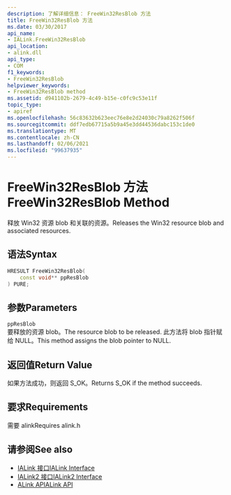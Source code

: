 ```yaml
---
description: 了解详细信息： FreeWin32ResBlob 方法
title: FreeWin32ResBlob 方法
ms.date: 03/30/2017
api_name:
- IALink.FreeWin32ResBlob
api_location:
- alink.dll
api_type:
- COM
f1_keywords:
- FreeWin32ResBlob
helpviewer_keywords:
- FreeWin32ResBlob method
ms.assetid: d941102b-2679-4c49-b15e-c0fc9c53e11f
topic_type:
- apiref
ms.openlocfilehash: 56c83632b623eec76e8e2d24030c79a8262f506f
ms.sourcegitcommit: ddf7edb67715a5b9a45e3dd44536dabc153c1de0
ms.translationtype: MT
ms.contentlocale: zh-CN
ms.lasthandoff: 02/06/2021
ms.locfileid: "99637935"
---
```

# <a name="freewin32resblob-method"></a><span data-ttu-id="5bb7e-103">FreeWin32ResBlob 方法</span><span class="sxs-lookup"><span data-stu-id="5bb7e-103">FreeWin32ResBlob Method</span></span>

<span data-ttu-id="5bb7e-104">释放 Win32 资源 blob 和关联的资源。</span><span class="sxs-lookup"><span data-stu-id="5bb7e-104">Releases the Win32 resource blob and associated resources.</span></span>  
  
## <a name="syntax"></a><span data-ttu-id="5bb7e-105">语法</span><span class="sxs-lookup"><span data-stu-id="5bb7e-105">Syntax</span></span>  
  
```cpp  
HRESULT FreeWin32ResBlob(  
    const void** ppResBlob  
) PURE;  
```  
  
## <a name="parameters"></a><span data-ttu-id="5bb7e-106">参数</span><span class="sxs-lookup"><span data-stu-id="5bb7e-106">Parameters</span></span>  

 `ppResBlob`  
 <span data-ttu-id="5bb7e-107">要释放的资源 blob。</span><span class="sxs-lookup"><span data-stu-id="5bb7e-107">The resource blob to be released.</span></span> <span data-ttu-id="5bb7e-108">此方法将 blob 指针赋给 NULL。</span><span class="sxs-lookup"><span data-stu-id="5bb7e-108">This method assigns the blob pointer to NULL.</span></span>  
  
## <a name="return-value"></a><span data-ttu-id="5bb7e-109">返回值</span><span class="sxs-lookup"><span data-stu-id="5bb7e-109">Return Value</span></span>  

 <span data-ttu-id="5bb7e-110">如果方法成功，则返回 S_OK。</span><span class="sxs-lookup"><span data-stu-id="5bb7e-110">Returns S_OK if the method succeeds.</span></span>  
  
## <a name="requirements"></a><span data-ttu-id="5bb7e-111">要求</span><span class="sxs-lookup"><span data-stu-id="5bb7e-111">Requirements</span></span>  

 <span data-ttu-id="5bb7e-112">需要 alink</span><span class="sxs-lookup"><span data-stu-id="5bb7e-112">Requires alink.h</span></span>  
  
## <a name="see-also"></a><span data-ttu-id="5bb7e-113">请参阅</span><span class="sxs-lookup"><span data-stu-id="5bb7e-113">See also</span></span>

- [<span data-ttu-id="5bb7e-114">IALink 接口</span><span class="sxs-lookup"><span data-stu-id="5bb7e-114">IALink Interface</span></span>](ialink-interface.md)
- [<span data-ttu-id="5bb7e-115">IALink2 接口</span><span class="sxs-lookup"><span data-stu-id="5bb7e-115">IALink2 Interface</span></span>](ialink2-interface.md)
- [<span data-ttu-id="5bb7e-116">ALink API</span><span class="sxs-lookup"><span data-stu-id="5bb7e-116">ALink API</span></span>](index.md)
